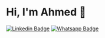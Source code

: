 # Hi, I'm Ahmed 👋

[![Linkedin Badge](https://img.shields.io/badge/-LinkedIn-blue?style=flat-square&logo=Linkedin&logoColor=white&link=https://www.linkedin.com/in/engahmedusama/)](https://www.linkedin.com/in/engahmedusama)
[![Whatsapp Badge](https://img.shields.io/badge/-Whatsapp-4CA143?style=flat-square&labelColor=4CA143&logo=whatsapp&logoColor=white&link=https://api.whatsapp.com/send?phone=00201119784561)](https://api.whatsapp.com/send?phone=00201119784561)
<!-- [![Twitter Badge](https://img.shields.io/badge/-Twitter-1ca0f1?style=flat-square&labelColor=1ca0f1&logo=twitter&logoColor=white&link=twitter.com/AhmedUsamma)](twitter.com/AhmedUsamma) -->
